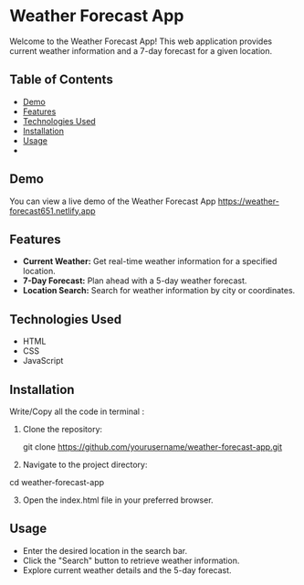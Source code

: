 # Weather Forecast App

Welcome to the Weather Forecast App! This web application provides current weather information and a 7-day forecast for a given location.

## Table of Contents

- [Demo](#demo)
- [Features](#features)
- [Technologies Used](#technologies-used)
- [Installation](#installation)
- [Usage](#usage)
- 
## Demo

You can view a live demo of the Weather Forecast App https://weather-forecast651.netlify.app

## Features

- **Current Weather:** Get real-time weather information for a specified location.
- **7-Day Forecast:** Plan ahead with a 5-day weather forecast.
- **Location Search:** Search for weather information by city or coordinates.

## Technologies Used

- HTML
- CSS
- JavaScript

## Installation
  Write/Copy all the code in terminal :
  
1. Clone the repository:

   git clone https://github.com/yourusername/weather-forecast-app.git
   
2. Navigate to the project directory:

  cd weather-forecast-app
  
3. Open the index.html file in your preferred browser.

## Usage
- Enter the desired location in the search bar.
- Click the "Search" button to retrieve weather information.
- Explore current weather details and the 5-day forecast.
